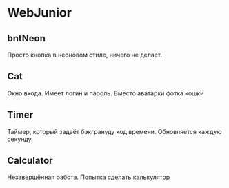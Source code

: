 # WebJunior
## bntNeon
Просто кнопка в неоновом стиле, ничего не делает.



## Cat
Окно входа. Имеет логин и пароль. Вместо аватарки фотка кошки


## Timer
Таймер, который задаёт бэкгрануду код времени. Обновляется каждую секунду.

## Calculator
Незаверщённая работа. Попытка сделать калькулятор

